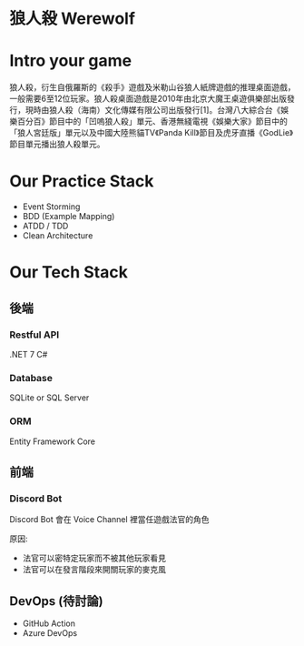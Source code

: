# 狼人殺 Werewolf

# Intro your game
狼人殺，衍生自俄羅斯的《殺手》遊戲及米勒山谷狼人紙牌遊戲的推理桌面遊戲，一般需要6至12位玩家。狼人殺桌面遊戲是2010年由北京大魔王桌遊俱樂部出版發行，現時由狼人殺（海南）文化傳媒有限公司出版發行[1]。台灣八大綜合台《娛樂百分百》節目中的「凹嗚狼人殺」單元、香港無綫電視《娛樂大家》節目中的「狼人宮廷版」單元以及中國大陸熊貓TV《Panda Kill》節目及虎牙直播《GodLie》節目單元播出狼人殺單元。

# Our Practice Stack
- Event Storming
- BDD (Example Mapping)
- ATDD / TDD
- Clean Architecture

# Our Tech Stack
## 後端
### Restful API
.NET 7 C#
### Database
SQLite or SQL Server
### ORM
Entity Framework Core

## 前端 
### Discord Bot
Discord Bot 會在 Voice Channel 裡當任遊戲法官的角色

原因:
- 法官可以密特定玩家而不被其他玩家看見
- 法官可以在發言階段來開關玩家的麥克風

## DevOps (待討論)
- GitHub Action
- Azure DevOps
